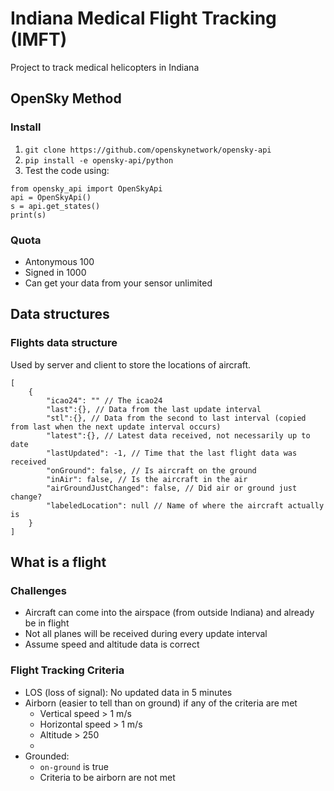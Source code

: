 # Indiana Medical Flight Tracking (IMFT)

Project to track medical helicopters in Indiana


## OpenSky Method

### Install

1. `git clone https://github.com/openskynetwork/opensky-api`
2. `pip install -e opensky-api/python`
3. Test the code using:
```
from opensky_api import OpenSkyApi
api = OpenSkyApi()
s = api.get_states()
print(s)
```

### Quota

* Antonymous 100
* Signed in 1000
* Can get your data from your sensor unlimited


## Data structures

### Flights data structure

Used by server and client to store the locations of aircraft.

```
[
    {
        "icao24": "" // The icao24
        "last":{}, // Data from the last update interval
        "stl":{}, // Data from the second to last interval (copied from last when the next update interval occurs)
        "latest":{}, // Latest data received, not necessarily up to date
        "lastUpdated": -1, // Time that the last flight data was received
        "onGround": false, // Is aircraft on the ground
        "inAir": false, // Is the aircraft in the air
        "airGroundJustChanged": false, // Did air or ground just change?
        "labeledLocation": null // Name of where the aircraft actually is
    }
]
```

## What is a flight

### Challenges

* Aircraft can come into the airspace (from outside Indiana) and already be in flight
* Not all planes will be received during every update interval
* Assume speed and altitude data is correct

### Flight Tracking Criteria

* LOS (loss of signal): No updated data in 5 minutes
* Airborn (easier to tell than on ground) if any of the criteria are met
    * Vertical speed > 1 m/s
    * Horizontal speed > 1 m/s
    * Altitude > 250
    * 
* Grounded:
    * `on-ground` is true
    * Criteria to be airborn are not met



